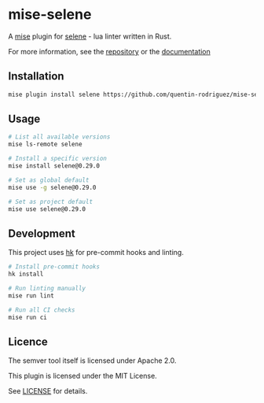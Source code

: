 # mise-selene

A [mise](https://mise.jdx.dev) plugin for [selene](https://kampfkarren.github.io/selene) - lua linter written in Rust.

For more information, see the [repository](https://github.com/Kampfkarren/selene) or the [documentation](https://kampfkarren.github.io/selene)

## Installation

```bash
mise plugin install selene https://github.com/quentin-rodriguez/mise-selene.git
```

## Usage

```bash
# List all available versions
mise ls-remote selene

# Install a specific version
mise install selene@0.29.0

# Set as global default
mise use -g selene@0.29.0

# Set as project default
mise use selene@0.29.0
```

## Development

This project uses [hk](https://hk.jdx.dev) for pre-commit hooks and linting.

```bash
# Install pre-commit hooks
hk install

# Run linting manually
mise run lint

# Run all CI checks
mise run ci
```

## Licence

The semver tool itself is licensed under Apache 2.0.

This plugin is licensed under the MIT License. 

See [LICENSE](LICENSE) for details.

